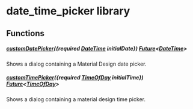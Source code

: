 



# date_time_picker library
















## Functions

##### [customDatePicker](../widgets_date_time_picker/customDatePicker.md)(\{required [DateTime](https://api.flutter.dev/flutter/dart-core/DateTime-class.html) initialDate\}) [Future](https://api.flutter.dev/flutter/dart-async/Future-class.html)&lt;[DateTime](https://api.flutter.dev/flutter/dart-core/DateTime-class.html)>



Shows a dialog containing a Material Design date picker.  




##### [customTimePicker](../widgets_date_time_picker/customTimePicker.md)(\{required [TimeOfDay](https://api.flutter.dev/flutter/material/TimeOfDay-class.html) initialTime\}) [Future](https://api.flutter.dev/flutter/dart-async/Future-class.html)&lt;[TimeOfDay](https://api.flutter.dev/flutter/material/TimeOfDay-class.html)>



Shows a dialog containing a material design time picker.  












